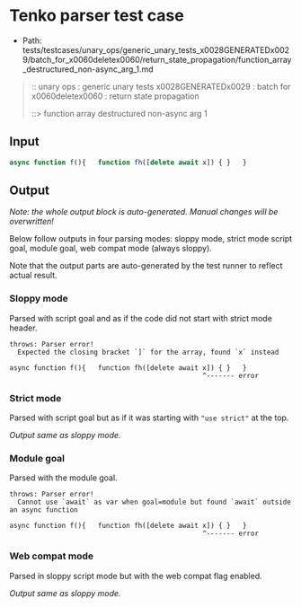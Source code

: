 # Tenko parser test case

- Path: tests/testcases/unary_ops/generic_unary_tests_x0028GENERATEDx0029/batch_for_x0060deletex0060/return_state_propagation/function_array_destructured_non-async_arg_1.md

> :: unary ops : generic unary tests x0028GENERATEDx0029 : batch for x0060deletex0060 : return state propagation
>
> ::> function array destructured non-async arg 1

## Input

`````js
async function f(){   function fh([delete await x]) { }   }
`````

## Output

_Note: the whole output block is auto-generated. Manual changes will be overwritten!_

Below follow outputs in four parsing modes: sloppy mode, strict mode script goal, module goal, web compat mode (always sloppy).

Note that the output parts are auto-generated by the test runner to reflect actual result.

### Sloppy mode

Parsed with script goal and as if the code did not start with strict mode header.

`````
throws: Parser error!
  Expected the closing bracket `]` for the array, found `x` instead

async function f(){   function fh([delete await x]) { }   }
                                                ^------- error
`````

### Strict mode

Parsed with script goal but as if it was starting with `"use strict"` at the top.

_Output same as sloppy mode._

### Module goal

Parsed with the module goal.

`````
throws: Parser error!
  Cannot use `await` as var when goal=module but found `await` outside an async function

async function f(){   function fh([delete await x]) { }   }
                                                ^------- error
`````


### Web compat mode

Parsed in sloppy script mode but with the web compat flag enabled.

_Output same as sloppy mode._
